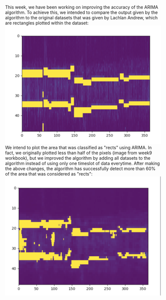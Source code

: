 This week, we have been working on improving the accuracy of the ARIMA algorithm. To achieve this, we intended to compare the output given by the algorithm to the original datasets that was given by Lachlan Andrew, which are rectangles plotted within the dataset:
![savedrect img](/images/saverect.png)
We intend to plot the area that was classified as "rects" using ARIMA. In fact, we originally plotted less than half of the pixels (image from week9 workbook), but we improved the algorithm by adding all datasets to the algorithm instead of using only one timeslot of data everytime. After making the above changes, the algorithm has successfully detect more than 60% of the area that was considered as "rects":
![improvedrect img](/images/improved.png)
